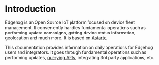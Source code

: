 <!---
  Copyright 2021,2022 SECO Mind Srl

  SPDX-License-Identifier: Apache-2.0
-->

# Introduction

Edgehog is an Open Source IoT platform focused on device fleet management. It conveniently handles
fundamental operations such as performing update campaigns, getting device status information,
geolocation and much more. It is based on [Astarte](https://github.com/astarte-platform/astarte).

This documentation provides information on daily operations for Edgehog users and integrators. It
goes through fundamental operations such as performing updates, [querying APIs](graphql-api-docs/),
integrating 3rd party applications, etc.
